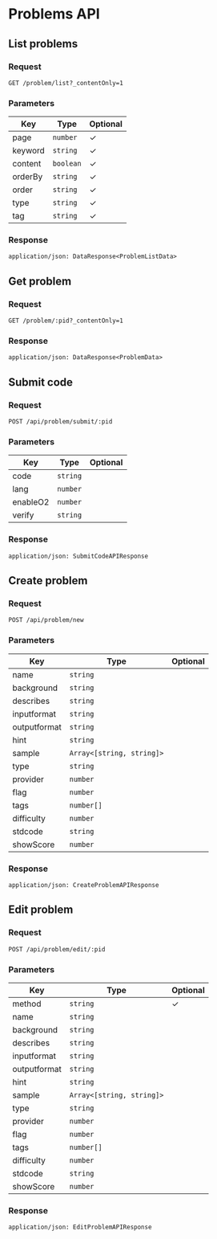 # Problems API

## List problems

### Request

```
GET /problem/list?_contentOnly=1
```

### Parameters

| Key | Type | Optional |
|-|-|-|
| page | `number` | ✓ |
| keyword | `string` | ✓ |
| content | `boolean` | ✓ |
| orderBy | `string` | ✓ |
| order | `string` | ✓ |
| type | `string` | ✓ |
| tag | `string` | ✓ |

### Response

```
application/json: DataResponse<ProblemListData>
```

## Get problem

### Request

```
GET /problem/:pid?_contentOnly=1
```

### Response

```
application/json: DataResponse<ProblemData>
```

## Submit code

### Request

```
POST /api/problem/submit/:pid
```

### Parameters

| Key | Type | Optional |
|-|-|-|
| code | `string` | |
| lang | `number` | |
| enableO2 | `number` | |
| verify | `string` | |

### Response

```
application/json: SubmitCodeAPIResponse
```

## Create problem

### Request

```
POST /api/problem/new
```

### Parameters

| Key | Type | Optional |
|-|-|-|
| name | `string` | |
| background | `string` | |
| describes | `string` | |
| inputformat | `string` | |
| outputformat | `string` | |
| hint | `string` | |
| sample | `Array<[string, string]>` | |
| type | `string` | |
| provider | `number` | |
| flag | `number` | |
| tags | `number[]` | |
| difficulty | `number` | |
| stdcode | `string` | |
| showScore | `number` | |

### Response

```
application/json: CreateProblemAPIResponse
```

## Edit problem

### Request

```
POST /api/problem/edit/:pid
```

### Parameters

| Key | Type | Optional |
|-|-|-|
| method | `string` | ✓ |
| name | `string` | |
| background | `string` | |
| describes | `string` | |
| inputformat | `string` | |
| outputformat | `string` | |
| hint | `string` | |
| sample | `Array<[string, string]>` | |
| type | `string` | |
| provider | `number` | |
| flag | `number` | |
| tags | `number[]` | |
| difficulty | `number` | |
| stdcode | `string` | |
| showScore | `number` | |

### Response

```
application/json: EditProblemAPIResponse
```
